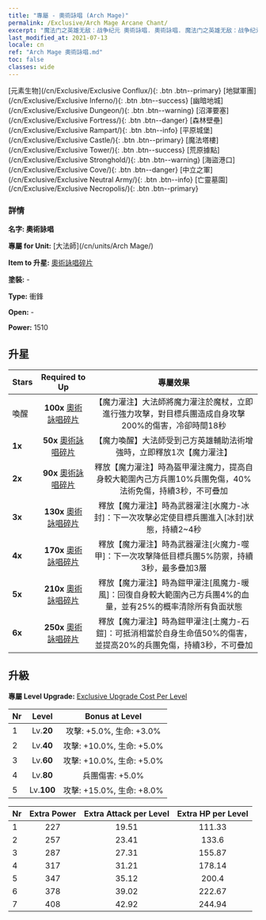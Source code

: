 ```yaml
---
title: "專屬 - 奧術詠唱 (Arch Mage)"
permalink: /Exclusive/Arch Mage Arcane Chant/
excerpt: "魔法门之英雄无敌：战争纪元 奧術詠唱. 奧術詠唱. 魔法门之英雄无敌：战争纪元 專屬 奧術詠唱. 大法師 專屬."
last_modified_at: 2021-07-13
locale: cn
ref: "Arch Mage 奧術詠唱.md"
toc: false
classes: wide
---
```

 [元素生物](/cn/Exclusive/Exclusive Conflux/){: .btn .btn--primary} [地獄軍團](/cn/Exclusive/Exclusive Inferno/){: .btn .btn--success} [幽暗地城](/cn/Exclusive/Exclusive Dungeon/){: .btn .btn--warning} [沼澤要塞](/cn/Exclusive/Exclusive Fortress/){: .btn .btn--danger} [森林壁壘](/cn/Exclusive/Exclusive Rampart/){: .btn .btn--info} [平原城堡](/cn/Exclusive/Exclusive Castle/){: .btn .btn--primary} [魔法塔樓](/cn/Exclusive/Exclusive Tower/){: .btn .btn--success} [荒原據點](/cn/Exclusive/Exclusive Stronghold/){: .btn .btn--warning} [海盜港口](/cn/Exclusive/Exclusive Cove/){: .btn .btn--danger} [中立之軍](/cn/Exclusive/Exclusive Neutral Army/){: .btn .btn--info} [亡靈墓園](/cn/Exclusive/Exclusive Necropolis/){: .btn .btn--primary} 

### 詳情
 **名字: 奧術詠唱** 

 **專屬 for Unit:** [大法師](/cn/units/Arch Mage/) 

 **Item to 升星:** [奧術詠唱碎片](/cn/Items/con_915/)

 **塗裝:** -

 **Type:** 衝鋒

 **Open:** -

 **Power:** 1510

## 升星

  |     Stars    |  Required to Up | 專屬效果 |
  |:-------------|:---------------:|:---------------:|
  |  喚醒  | **100x** [奧術詠唱碎片](/cn/Items/con_915/) | 【魔力灌注】大法師將魔力灌注於魔杖，立即進行強力攻擊，對目標兵團造成自身攻擊200%的傷害，冷卻時間18秒 |
  | **1x** <i class="fas fa-star"/> | **50x** [奧術詠唱碎片](/cn/Items/con_915/) | 【魔力喚醒】大法師受到己方英雄輔助法術增強時，立即釋放1次【魔力灌注】 |
  | **2x** <i class="fas fa-star"/> | **90x** [奧術詠唱碎片](/cn/Items/con_915/) | 釋放【魔力灌注】時為盔甲灌注魔力，提高自身較大範圍內己方兵團10%兵團免傷，40%法術免傷，持續3秒，不可疊加 |
  | **3x** <i class="fas fa-star"/> | **130x** [奧術詠唱碎片](/cn/Items/con_915/) | 釋放【魔力灌注】時為武器灌注[水魔力-冰封]：下一次攻擊必定使目標兵團進入[冰封]狀態，持續2~4秒 |
  | **4x** <i class="fas fa-star"/> | **170x** [奧術詠唱碎片](/cn/Items/con_915/) | 釋放【魔力灌注】時為武器灌注[火魔力-噬甲]：下一次攻擊降低目標兵團5%防禦，持續3秒，最多疊加3層 |
  | **5x** <i class="fas fa-star"/> | **210x** [奧術詠唱碎片](/cn/Items/con_915/) | 釋放【魔力灌注】時為鎧甲灌注[風魔力-暖風]：回復自身較大範圍內己方兵團4%的血量，並有25%的概率清除所有負面狀態 |
  | **6x** <i class="fas fa-star"/> | **250x** [奧術詠唱碎片](/cn/Items/con_915/) | 釋放【魔力灌注】時為鎧甲灌注[土魔力-石鎧]：可抵消相當於自身生命值50%的傷害，並提高20%的兵團免傷，持續3秒，不可疊加 |


## 升級
 **專屬 Level Upgrade:** [Exclusive Upgrade Cost Per Level](/Exclusive/ExclusiveUpgradeCostPerLevel/)

  |  Nr  |   Level  | Bonus at Level |
  |:-----|:--------:|:--------------:|
  | 1 | Lv.**20** | 攻擊: +5.0%, 生命: +3.0% |
  | 2 | Lv.**40** | 攻擊: +10.0%, 生命: +5.0% |
  | 3 | Lv.**60** | 攻擊: +10.0%, 生命: +5.0% |
  | 4 | Lv.**80** | 兵團傷害: +5.0% |
  | 5 | Lv.**100** | 攻擊: +15.0%, 生命: +8.0% |


  |  Nr  |  Extra Power | Extra Attack per Level | Extra HP per Level |
  |:-----|:--------:|:--------:|:--------:|
  | 1 | 227 | 19.51 | 111.33 |
  | 2 | 257 | 23.41 | 133.6 |
  | 3 | 287 | 27.31 | 155.87 |
  | 4 | 317 | 31.21 | 178.14 |
  | 5 | 347 | 35.12 | 200.4 |
  | 6 | 378 | 39.02 | 222.67 |
  | 7 | 408 | 42.92 | 244.94 |



